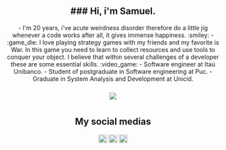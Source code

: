 <div style="text-align: center;">
  <h2>
    ### Hi, i'm Samuel.
  </h2>
  <p>
- I'm 20 years, i've acute weirdness disorder therefore do a little jig whenever a code works after all, it gives immense happiness. :smiley:
- :game_die: I love playing strategy games with my friends and my favorite is War. In this game you need to learn to collect resources and use tools to conquer your object. I believe that within several challenges of a developer these are some essential skills. :video_game:
- Software engineer at Itaú Unibanco.
- Student of postgraduate in Software engineering at Puc.
- Graduate in System Analysis and Development at Unicid.
</p>
<img style="padding: 10px" src="https://github-readme-stats.vercel.app/api/top-langs/?username=samfir31&layout=compact&theme=vision-friendly-dark"/>

## My social medias
<p>

<a href="https://linkedin.com/in/samuel-firmino" target="blank"><img align="center" src="https://cdn.jsdelivr.net/npm/simple-icons@3.0.1/icons/linkedin.svg" alt="dev" height="20" width="20" /></a>
<a href="https://www.youtube.com/channel/UCyo73TBnks2nqy-0wACNVMQ" target="blank"><img align="center" src="https://cdn.jsdelivr.net/npm/simple-icons@v3/icons/youtube.svg" alt="dev" height="20" width="20" /></a>
<a href="https://twitch.tv/samfir31" target="blank"><img align="center" src="https://cdn.jsdelivr.net/npm/simple-icons@3.0.1/icons/twitch.svg" alt="samfir31" height="20" width="20" /></a>
</p>

